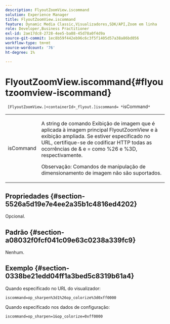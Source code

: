 ```yaml
---
description: FlyoutZoomView.iscommand
solution: Experience Manager
title: FlyoutZoomView.iscommand
feature: Dynamic Media Classic,Visualizadores,SDK/API,Zoom em linha
role: Developer,Business Practitioner
exl-id: 2ae17dc8-2728-4ee5-ba88-45d78a0f4d9a
source-git-commit: 1ec8b59f442eb96c6c3f5f1405d57a38a86bd056
workflow-type: tm+mt
source-wordcount: '76'
ht-degree: 1%

---
```


# FlyoutZoomView.iscommand{#flyoutzoomview-iscommand}

` [FlyoutZoomView.|<containerId>_flyout.]iscommand= *`isCommand`*`

<table id="table_43A84C1044574A6FAB8CE67D71AAD5EC"> 
 <tbody> 
  <tr> 
   <td colname="col1"> <p> <span class="codeph"> <span class="varname"> isCommand</span> </span> </p> </td> 
   <td colname="col2"> <p> </p> <p>A string de comando Exibição de imagem que é aplicada à imagem principal FlyoutZoomView e à exibição ampliada. Se estiver especificado no URL, certifique-se de codificar HTTP todas as ocorrências de <span class="codeph"> &amp;</span> e <span class="codeph"> =</span> como <span class="codeph"> %26</span> e <span class="codeph"> %3D</span>, respectivamente. </p> <p> <p>Observação:  Comandos de manipulação de dimensionamento de imagem não são suportados. </p> </p> </td> 
  </tr> 
 </tbody> 
</table>

## Propriedades {#section-5526a5d19e7e4ee2a35b1c4816ed4202}

Opcional.

## Padrão {#section-a08032f0fcf041c09e63c0238a339fc9}

Nenhum.

## Exemplo {#section-0338be21edd04ff1a3bed5c8319b61a4}

Quando especificado no URL do visualizador:

`iscommand=op_sharpen%3d1%26op_colorize%3d0xff0000`

Quando especificado nos dados de configuração:

`iscommand=op_sharpen=1&op_colorize=0xff0000`
